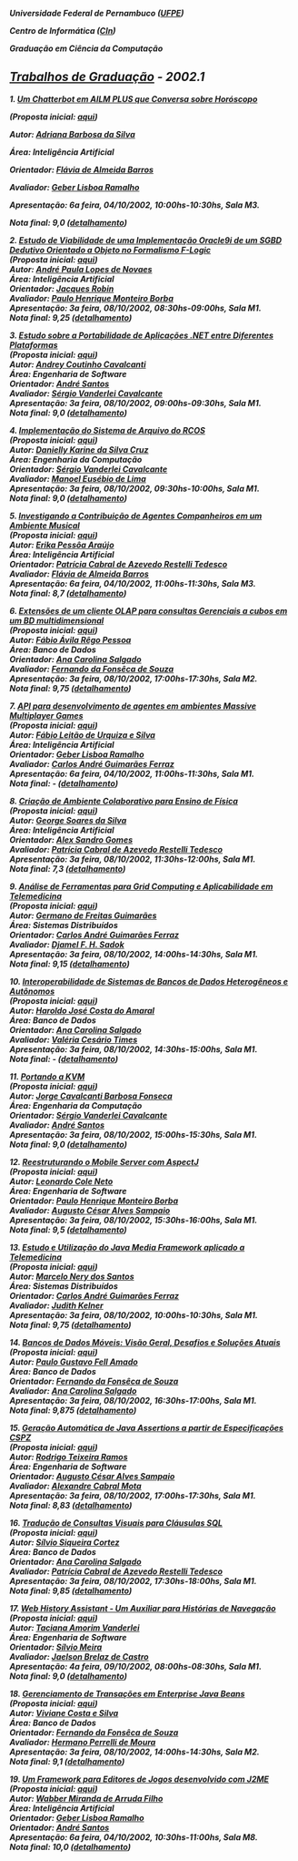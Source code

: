 ***Universidade Federal de Pernambuco ([UFPE](http://www.ufpe.br/))***

***Centro de Informática ([CIn](http://www.cin.ufpe.br/))***

***Graduação em Ciência da Computação***

## [***Trabalhos de Graduação***](http://www.cin.ufpe.br/~tg) ***\- 2002.1***

***1\. [Um Chatterbot em AILM PLUS que Conversa sobre Horóscopo](http://www.cin.ufpe.br/~tg/2002-1/abs2.doc)***

   ***(Proposta inicial: [aqui](http://www.cin.ufpe.br/~tg/2002-1/abs2-proposta.doc))***

   ***Autor: [Adriana Barbosa da Silva](http://www.cin.ufpe.br/~abs2)***

   ***Área: Inteligência Artificial***

   ***Orientador: [Flávia de Almeida Barros](http://www.cin.ufpe.br/~fab)***

   ***Avaliador: [Geber Lisboa Ramalho](http://www.cin.ufpe.br/~glr)***

   ***Apresentação: 6a feira, 04/10/2002, 10:00hs-10:30hs, Sala M3.***

   ***Nota final: 9,0 ([detalhamento](http://www.cin.ufpe.br/~tg/2002-1/detalhamento-notas.html))***

***2\. [Estudo de Viabilidade de uma Implementação Oracle9i de um SGBD Dedutivo Orientado a Objeto no Formalismo F-Logic](http://www.cin.ufpe.br/~tg/2002-1/apln.doc)***  
   ***(Proposta inicial: [aqui](http://www.cin.ufpe.br/~tg/2002-1/apln-proposta.doc))***  
   ***Autor: [André Paula Lopes de Novaes](http://www.cin.ufpe.br/~apln)***  
   ***Área: Inteligência Artificial***  
   ***Orientador: [Jacques Robin](http://www.cin.ufpe.br/~jr)***  
   ***Avaliador: [Paulo Henrique Monteiro Borba](http://www.cin.ufpe.br/~phmb)***  
   ***Apresentação: 3a feira, 08/10/2002, 08:30hs-09:00hs, Sala M1.***  
   ***Nota final: 9,25 ([detalhamento](http://www.cin.ufpe.br/~tg/2002-1/detalhamento-notas.html))***

***3\. [Estudo sobre a Portabilidade de Aplicações .NET entre Diferentes Plataformas](http://www.cin.ufpe.br/~tg/2002-1/acc.zip)***  
   ***(Proposta inicial: [aqui](http://www.cin.ufpe.br/~tg/2002-1/acc-proposta.doc))***  
   ***Autor: [Andrey Coutinho Cavalcanti](http://www.cin.ufpe.br/~acc)***  
   ***Área: Engenharia de Software***  
   ***Orientador: [André Santos](http://www.cin.ufpe.br/~alms)***  
   ***Avaliador: [Sérgio Vanderlei Cavalcante](http://www.cin.ufpe.br/~svc)***  
   ***Apresentação: 3a feira, 08/10/2002, 09:00hs-09:30hs, Sala M1.***  
   ***Nota final: 9,0 ([detalhamento](http://www.cin.ufpe.br/~tg/2002-1/detalhamento-notas.html))***

***4\. [Implementação do Sistema de Arquivo do RCOS](http://www.cin.ufpe.br/~tg/2002-1/dksc.doc)***  
   ***(Proposta inicial: [aqui](http://www.cin.ufpe.br/~tg/2002-1/dksc-proposta.doc))***  
   ***Autor: [Danielly Karine da Silva Cruz](http://www.cin.ufpe.br/~dksc)***  
   ***Área: Engenharia da Computação***  
   ***Orientador: [Sérgio Vanderlei Cavalcante](http://www.cin.ufpe.br/~svc)***  
   ***Avaliador: [Manoel Eusébio de Lima](http://www.cin.ufpe.br/~mel)***  
   ***Apresentação: 3a feira, 08/10/2002, 09:30hs-10:00hs, Sala M1.***  
   ***Nota final: 9,0 ([detalhamento](http://www.cin.ufpe.br/~tg/2002-1/detalhamento-notas.html))***

***5\. [Investigando a Contribuição de Agentes Companheiros em um Ambiente Musical](http://www.cin.ufpe.br/~tg/2002-1/epa.zip)***  
   ***(Proposta inicial: [aqui](http://www.cin.ufpe.br/~tg/2002-1/epa-proposta.doc))***  
   ***Autor: [Erika Pessôa Araújo](http://www.cin.ufpe.br/~epa)***  
   ***Área: Inteligência Artificial***  
   ***Orientador: [Patrícia Cabral de Azevedo Restelli Tedesco](http://www.cin.ufpe.br/~pcart)***  
   ***Avaliador: [Flávia de Almeida Barros](http://www.cin.ufpe.br/~fab)***  
   ***Apresentação: 6a feira, 04/10/2002, 11:00hs-11:30hs, Sala M3.***  
   ***Nota final: 8,7 ([detalhamento](http://www.cin.ufpe.br/~tg/2002-1/detalhamento-notas.html))***

***6\. [Extensões de um cliente OLAP para consultas Gerenciais a cubos em um BD multidimensional](http://www.cin.ufpe.br/~tg/2002-1/farp.pdf)***  
   ***(Proposta inicial: [aqui](http://www.cin.ufpe.br/~tg/2002-1/farp-proposta.doc))***  
   ***Autor: [Fábio Ávila Rêgo Pessoa](http://www.cin.ufpe.br/~farp)***  
   ***Área: Banco de Dados***  
   ***Orientador: [Ana Carolina Salgado](http://www.cin.ufpe.br/~acs)***  
   ***Avaliador: [Fernando da Fonsêca de Souza](http://www.cin.ufpe.br/~fdfd)***  
   ***Apresentação: 3a feira, 08/10/2002, 17:00hs-17:30hs, Sala M2.***  
   ***Nota final: 9,75 ([detalhamento](http://www.cin.ufpe.br/~tg/2002-1/detalhamento-notas.html))***

***7\. [API para desenvolvimento de agentes em ambientes Massive Multiplayer Games](http://www.cin.ufpe.br/~tg/2002-1/flus.doc)***  
   ***(Proposta inicial: [aqui](http://www.cin.ufpe.br/~tg/2002-1/flus-proposta.doc))***  
   ***Autor: [Fábio Leitão de Urquiza e Silva](http://www.cin.ufpe.br/~flus)***  
   ***Área: Inteligência Artificial***  
   ***Orientador: [Geber Lisboa Ramalho](http://www.cin.ufpe.br/~glr)***  
   ***Avaliador: [Carlos André Guimarães Ferraz](http://www.cin.ufpe.br/~cagf)***  
   ***Apresentação: 6a feira, 04/10/2002, 11:00hs-11:30hs, Sala M1.***  
   ***Nota final: \- ([detalhamento](http://www.cin.ufpe.br/~tg/2002-1/detalhamento-notas.html))***

***8\. [Criação de Ambiente Colaborativo para Ensino de Física](http://www.cin.ufpe.br/~tg/2002-1/gss.zip)***  
   ***(Proposta inicial: [aqui](http://www.cin.ufpe.br/~tg/2002-1/gss-proposta.doc))***  
   ***Autor: [George Soares da Silva](http://www.cin.ufpe.br/~gss)***  
   ***Área: Inteligência Artificial***  
   ***Orientador: [Alex Sandro Gomes](http://www.cin.ufpe.br/~asg)***  
   ***Avaliador: [Patrícia Cabral de Azevedo Restelli Tedesco](http://www.cin.ufpe.br/~pcart)***  
   ***Apresentação: 3a feira, 08/10/2002, 11:30hs-12:00hs, Sala M1.***  
   ***Nota final: 7,3 ([detalhamento](http://www.cin.ufpe.br/~tg/2002-1/detalhamento-notas.html))***

***9\. [Análise de Ferramentas para Grid Computing e Aplicabilidade em Telemedicina](http://www.cin.ufpe.br/~tg/2002-1/gfg.zip)***  
   ***(Proposta inicial: [aqui](http://www.cin.ufpe.br/~tg/2002-1/gfg-proposta.doc))***  
   ***Autor: [Germano de Freitas Guimarães](http://www.cin.ufpe.br/~gfg)***  
   ***Área: Sistemas Distribuídos***  
   ***Orientador: [Carlos André Guimarães Ferraz](http://www.cin.ufpe.br/~cagf)***  
   ***Avaliador: [Djamel F. H. Sadok](http://www.cin.ufpe.br/~jamel)***  
   ***Apresentação: 3a feira, 08/10/2002, 14:00hs-14:30hs, Sala M1.***  
   ***Nota final: 9,15 ([detalhamento](http://www.cin.ufpe.br/~tg/2002-1/detalhamento-notas.html))***

***10\. [Interoperabilidade de Sistemas de Bancos de Dados Heterogêneos e Autônomos](http://www.cin.ufpe.br/~tg/2002-1/hjca.doc)***  
   ***(Proposta inicial: [aqui](http://www.cin.ufpe.br/~tg/2002-1/hjca-proposta.doc))***  
   ***Autor: [Haroldo José Costa do Amaral](http://www.cin.ufpe.br/~hjca)***  
   ***Área: Banco de Dados***  
   ***Orientador: [Ana Carolina Salgado](http://www.cin.ufpe.br/~acs)***  
   ***Avaliador: [Valéria Cesário Times](http://www.cin.ufpe.br/~vct)***  
   ***Apresentação: 3a feira, 08/10/2002, 14:30hs-15:00hs, Sala M1.***  
   ***Nota final: \- ([detalhamento](http://www.cin.ufpe.br/~tg/2002-1/detalhamento-notas.html))***

***11\. [Portando a KVM](http://www.cin.ufpe.br/~tg/2002-1/jcbf.doc)***  
   ***(Proposta inicial: [aqui](http://www.cin.ufpe.br/~tg/2002-1/jcbf-proposta.doc))***  
   ***Autor: [Jorge Cavalcanti Barbosa Fonseca](http://www.cin.ufpe.br/~jcbf)***  
   ***Área: Engenharia da Computação***  
   ***Orientador: [Sérgio Vanderlei Cavalcante](http://www.cin.ufpe.br/~svc)***  
   ***Avaliador: [André Santos](http://www.cin.ufpe.br/~alms)***  
   ***Apresentação: 3a feira, 08/10/2002, 15:00hs-15:30hs, Sala M1.***  
   ***Nota final: 9,0 ([detalhamento](http://www.cin.ufpe.br/~tg/2002-1/detalhamento-notas.html))***

***12\. [Reestruturando o Mobile Server com AspectJ](http://www.cin.ufpe.br/~tg/2002-1/lcn.pdf)***  
   ***(Proposta inicial: [aqui](http://www.cin.ufpe.br/~tg/2002-1/lcn-proposta.doc))***  
   ***Autor: [Leonardo Cole Neto](http://www.cin.ufpe.br/~lcn)***  
   ***Área: Engenharia de Software***  
   ***Orientador: [Paulo Henrique Monteiro Borba](http://www.cin.ufpe.br/~phmb)***  
   ***Avaliador: [Augusto César Alves Sampaio](http://www.cin.ufpe.br/~acas)***  
   ***Apresentação: 3a feira, 08/10/2002, 15:30hs-16:00hs, Sala M1.***  
   ***Nota final: 9,5 ([detalhamento](http://www.cin.ufpe.br/~tg/2002-1/detalhamento-notas.html))***

***13\. [Estudo e Utilização do Java Media Framework aplicado a Telemedicina](http://www.cin.ufpe.br/~tg/2002-1/mns.zip)***  
   ***(Proposta inicial: [aqui](http://www.cin.ufpe.br/~tg/2002-1/mns-proposta.doc))***  
   ***Autor: [Marcelo Nery dos Santos](http://www.cin.ufpe.br/~mns)***  
   ***Área: Sistemas Distribuídos***  
   ***Orientador: [Carlos André Guimarães Ferraz](http://www.cin.ufpe.br/~cagf)***  
   ***Avaliador: [Judith Kelner](http://www.cin.ufpe.br/~jk)***  
   ***Apresentação: 3a feira, 08/10/2002, 10:00hs-10:30hs, Sala M1.***  
   ***Nota final: 9,75 ([detalhamento](http://www.cin.ufpe.br/~tg/2002-1/detalhamento-notas.html))***

***14\. [Bancos de Dados Móveis: Visão Geral, Desafios e Soluções Atuais](http://www.cin.ufpe.br/~tg/2002-1/pgfa.zip)***  
   ***(Proposta inicial: [aqui](http://www.cin.ufpe.br/~tg/2002-1/pgfa-proposta.doc))***  
   ***Autor: [Paulo Gustavo Fell Amado](http://www.cin.ufpe.br/~pgfa)***  
   ***Área: Banco de Dados***  
   ***Orientador: [Fernando da Fonsêca de Souza](http://www.cin.ufpe.br/~fdfd)***  
   ***Avaliador: [Ana Carolina Salgado](http://www.cin.ufpe.br/~acs)***  
   ***Apresentação: 3a feira, 08/10/2002, 16:30hs-17:00hs, Sala M1.***  
   ***Nota final: 9,875 ([detalhamento](http://www.cin.ufpe.br/~tg/2002-1/detalhamento-notas.html))***

***15\. [Geração Automática de Java Assertions a partir de Especificações CSPZ](http://www.cin.ufpe.br/~tg/2002-1/rtr.ps.tar.gz)***  
   ***(Proposta inicial: [aqui](http://www.cin.ufpe.br/~tg/2002-1/rtr-proposta.doc))***  
   ***Autor: [Rodrigo Teixeira Ramos](http://www.cin.ufpe.br/~rtr)***  
   ***Área: Engenharia de Software***  
   ***Orientador: [Augusto César Alves Sampaio](http://www.cin.ufpe.br/~acas)***  
   ***Avaliador: [Alexandre Cabral Mota](http://www.cin.ufpe.br/~acm)***  
   ***Apresentação: 3a feira, 08/10/2002, 17:00hs-17:30hs, Sala M1.***  
   ***Nota final: 8,83 ([detalhamento](http://www.cin.ufpe.br/~tg/2002-1/detalhamento-notas.html))***

***16\. [Tradução de Consultas Visuais para Cláusulas SQL](http://www.cin.ufpe.br/~tg/2002-1/ssc.doc)***  
   ***(Proposta inicial: [aqui](http://www.cin.ufpe.br/~tg/2002-1/ssc-proposta.doc))***  
   ***Autor: [Sílvio Siqueira Cortez](http://www.cin.ufpe.br/~ssc)***  
   ***Área: Banco de Dados***  
   ***Orientador: [Ana Carolina Salgado](http://www.cin.ufpe.br/~acs)***  
   ***Avaliador: [Patrícia Cabral de Azevedo Restelli Tedesco](http://www.cin.ufpe.br/~pcart)***  
   ***Apresentação: 3a feira, 08/10/2002, 17:30hs-18:00hs, Sala M1.***  
   ***Nota final: 9,85 ([detalhamento](http://www.cin.ufpe.br/~tg/2002-1/detalhamento-notas.html))***

***17\. [Web History Assistant \- Um Auxiliar para Histórias de Navegação](http://www.cin.ufpe.br/~tg/2002-1/tav.zip)***  
   ***(Proposta inicial: [aqui](http://www.cin.ufpe.br/~tg/2002-1/tav-proposta.doc))***  
   ***Autor: [Taciana Amorim Vanderlei](http://www.cin.ufpe.br/~tav)***  
   ***Área: Engenharia de Software***  
   ***Orientador: [Sílvio Meira](http://www.cin.ufpe.br/~srlm)***  
   ***Avaliador: [Jaelson Brelaz de Castro](http://www.cin.ufpe.br/~jbc)***  
   ***Apresentação: 4a feira, 09/10/2002, 08:00hs-08:30hs, Sala M1.***  
   ***Nota final: 9,0 ([detalhamento](http://www.cin.ufpe.br/~tg/2002-1/detalhamento-notas.html))***

***18\. [Gerenciamento de Transações em Enterprise Java Beans](http://www.cin.ufpe.br/~tg/2002-1/vcs.zip)***  
   ***(Proposta inicial: [aqui](http://www.cin.ufpe.br/~tg/2002-1/vcs-proposta.doc))***  
   ***Autor: [Viviane Costa e Silva](http://www.cin.ufpe.br/~vcs)***  
   ***Área: Banco de Dados***  
   ***Orientador: [Fernando da Fonsêca de Souza](http://www.cin.ufpe.br/~fdfd)***  
   ***Avaliador: [Hermano Perrelli de Moura](http://www.cin.ufpe.br/~hermano)***  
   ***Apresentação: 3a feira, 08/10/2002, 14:00hs-14:30hs, Sala M2.***  
   ***Nota final: 9,1 ([detalhamento](http://www.cin.ufpe.br/~tg/2002-1/detalhamento-notas.html))***

***19\. [Um Framework para Editores de Jogos desenvolvido com J2ME](http://www.cin.ufpe.br/~tg/2002-1/wmaf.doc)***  
   ***(Proposta inicial: [aqui](http://www.cin.ufpe.br/~tg/2002-1/wmaf-proposta.doc))***  
   ***Autor: [Wabber Miranda de Arruda Filho](http://www.cin.ufpe.br/~wmaf)***  
   ***Área: Inteligência Artificial***  
   ***Orientador: [Geber Lisboa Ramalho](http://www.cin.ufpe.br/~glr)***  
   ***Orientador: [André Santos](http://www.cin.ufpe.br/~alms)***  
   ***Apresentação: 6a feira, 04/10/2002, 10:30hs-11:00hs, Sala M8.***  
   ***Nota final: 10,0 ([detalhamento](http://www.cin.ufpe.br/~tg/2002-1/detalhamento-notas.html))***
